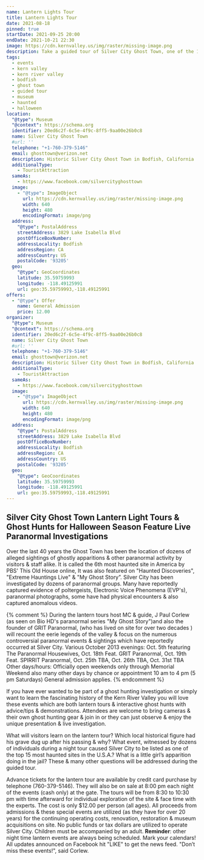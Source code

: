 ```yaml
---
name: Lantern Lights Tour
title: Lantern Lights Tour
date: 2021-08-18
pinned: true
startDate: 2021-09-25 20:00
endDate: 2021-10-21 22:30
image: https://cdn.kernvalley.us/img/raster/missing-image.png
description: Take a guided tour of Silver City Ghost Town, one of the 15 most haunted sites in the U.S.A.
tags:
  - events
  - kern valley
  - kern river valley
  - bodfish
  - ghost town
  - guided tour
  - museum
  - haunted
  - halloween
location:
  "@type": Museum
  "@context": https://schema.org
  identifier: 20ed6c2f-6c5e-4f9c-8ff5-9aa00e26b0c8
  name: Silver City Ghost Town
  #url: ''
  telephone: "+1-760-379-5146"
  email: ghosttown@verizon.net
  description: Historic Silver City Ghost Town in Bodfish, California
  additionalType:
    - TouristAttraction
  sameAs:
    - https://www.facebook.com/silvercityghosttown
  image:
    - "@type": ImageObject
      url: https://cdn.kernvalley.us/img/raster/missing-image.png
      width: 640
      height: 480
      encodingFormat: image/png
  address:
    "@type": PostalAddress
    streetAddress: 3829 Lake Isabella Blvd
    postOfficeBoxNumber:
    addressLocality: Bodfish
    addressRegion: CA
    addressCountry: US
    postalCode: '93205'
  geo:
    "@type": GeoCoordinates
    latitude: 35.59759993
    longitude: -118.49125991
    url: geo:35.59759993,-118.49125991
offers:
  - "@type": Offer
    name: General Admission
    price: 12.00
organizer:
  "@type": Museum
  "@context": https://schema.org
  identifier: 20ed6c2f-6c5e-4f9c-8ff5-9aa00e26b0c8
  name: Silver City Ghost Town
  #url: ''
  telephone: "+1-760-379-5146"
  email: ghosttown@verizon.net
  description: Historic Silver City Ghost Town in Bodfish, California
  additionalType:
    - TouristAttraction
  sameAs:
    - https://www.facebook.com/silvercityghosttown
  image:
    - "@type": ImageObject
      url: https://cdn.kernvalley.us/img/raster/missing-image.png
      width: 640
      height: 480
      encodingFormat: image/png
  address:
    "@type": PostalAddress
    streetAddress: 3829 Lake Isabella Blvd
    postOfficeBoxNumber:
    addressLocality: Bodfish
    addressRegion: CA
    addressCountry: US
    postalCode: '93205'
  geo:
    "@type": GeoCoordinates
    latitude: 35.59759993
    longitude: -118.49125991
    url: geo:35.59759993,-118.49125991
---
```

## Silver City Ghost Town Lantern Light Tours & Ghost Hunts for Halloween Season Feature Live Paranormal Investigations
Over the last 40 years the Ghost Town has been the location of dozens of alleged
sightings of ghostly apparitions & other paranormal activity by visitors & staff
alike. It is called the 6th most haunted site in America by PBS' This Old House online,
It was also featured on "Haunted Discoveries", "Extreme Hauntings Live" & "My Ghost Story”.
Silver City has been investigated by dozens of paranormal groups. Many have reportedly
captured evidence of poltergeists, Electronic Voice Phenomena (EVP's), paranormal
photographs, some have had physical encounters & also captured anomalous videos.

{% comment %}
During the lantern tours host MC & guide, J Paul Corlew (as seen on Bio HD's paranormal series "My Ghost Story")and also the founder of GRIT Paranormal, (who has lived on site for over two decades ) will recount the eerie legends of the valley & focus on the numerous controversial paranormal events & sightings which have reportedly occurred at Silver City.
Various October 2013 evenings: Oct. 5th featuring The Paranormal Housewives, Oct. 18th Feat. GRIT Paranormal,
Oct. 19th Feat. SPIRRIT Paranormal, Oct. 25th TBA, Oct. 26th TBA, Oct. 31st TBA
Other days/hours: Officially open weekends only through Memorial Weekend also many other days by chance or appointment 10 am to 4 pm (5 pm Saturdays) General admission applies.
{% endcomment %}

If you have ever wanted to be part of a ghost hunting investigation or simply want
to learn the fascinating history of the Kern River Valley you will love these events
which are both lantern tours & interactive ghost hunts with advice/tips & demonstrations.
Attendees are welcome to bring cameras & their own ghost hunting gear & join in or
they can just observe & enjoy the unique presentation & live investigation.

What will visitors learn on the lantern tour? Which local historical figure had
his grave dug up after his passing & why? What event, witnessed by dozens of individuals
during a night tour caused Silver City to be listed as one of the top 15 most haunted
sites in the U.S.A.? What is a little girl’s apparition doing in the jail? These
& many other questions will be addressed during the guided tour.

Advance tickets for the lantern tour are available by credit card purchase by telephone
(760-379-5146). They will also be on sale at 8:00 pm each night of the events (cash only)
at the gate. The tours will be from 8:30 to 10:30 pm with time afterward for individual
exploration of the site & face time with the experts. The cost is only $12.00 per person
(all ages). All proceeds from admissions & these special events are utilized
(as they have for over 20 years) for the continuing operating costs, renovation,
restoration & museum acquisitions on site. No public funds or tax dollars are utilized
to operate Silver City. Children must be accompanied by an adult. **Reminder**:
other night time lantern events are always being scheduled. Mark your calendars!
All updates announced on Facebook hit "LIKE" to get the news feed. "Don’t miss these events!", said Corlew.
